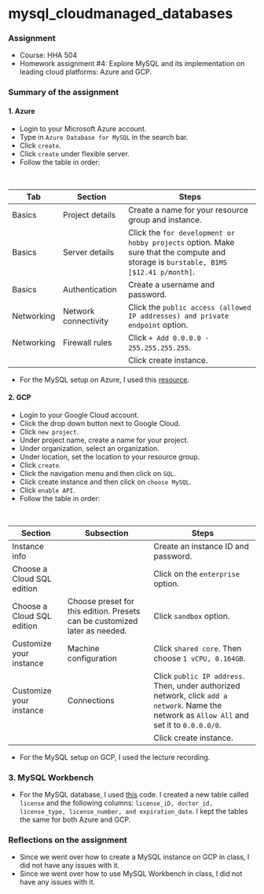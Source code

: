 # mysql_cloudmanaged_databases

### **Assignment**
- Course: HHA 504
- Homework assignment #4: Explore MySQL and its implementation on leading cloud platforms: Azure and GCP. 
  
### **Summary of the assignment**

#### 1. Azure
- Login to your Microsoft Azure account.
- Type in `Azure Database for MySQL` in the search bar.
- Click `create`.
- Click `create` under flexible server.
- Follow the table in order:
<br>

  | Tab | Section | Steps |
  | --- | --- | --- |
  | Basics | Project details | Create a name for your resource group and instance. |
  | Basics | Server details | Click the `for development or hobby projects` option. Make sure that the compute and storage is `burstable, B1MS [$12.41 p/month]`. |
  | Basics | Authentication | Create a username and password. |
  | Networking | Network connectivity | Click the `public access (allowed IP addresses) and private endpoint` option. |
  | Networking | Firewall rules | Click `+ Add 0.0.0.0 - 255.255.255.255`. |
  | | | Click create instance. |

- For the MySQL setup on Azure, I used this [resource](https://learn.microsoft.com/en-us/azure/mysql/flexible-server/connect-workbench).

#### 2. GCP
- Login to your Google Cloud account.
- Click the drop down button next to Google Cloud. 
- Click `new project`.
- Under project name, create a name for your project.
- Under organization, select an organization.
- Under location, set the location to your resource group.
- Click `create`.
- Click the navigation menu and then click on `SQL`.
- Click create instance and then click on `choose MySQL`.
- Click `enable API`.
- Follow the table in order:
<br>

  | Section | Subsection | Steps |
  | --- | --- | --- |
  | Instance info | | Create an instance ID and password. |
  | Choose a Cloud SQL edition | | Click on the `enterprise` option. |
  | Choose a Cloud SQL edition | Choose preset for this edition. Presets can be customized later as needed. | Click `sandbox` option. |
  | Customize your instance | Machine configuration | Click `shared core`. Then choose `1 vCPU, 0.164GB`. |
  | Customize your instance | Connections | Click `public IP address`. Then, under authorized network, click `add a network`. Name the network as `Allow All` and set it to `0.0.0.0/0`. |
  | | | Click create instance. |

- For the MySQL setup on GCP, I used the lecture recording.

### 3. MySQL Workbench
- For the MySQL database, I used [this](https://github.com/hantswilliams/HHA_504_2023/blob/main/WK4/code/1_n_create.sql) code. I created a new table called `license` and the following columns: `license_iD, doctor_id, license_type, license_number, and expiration_date`. I kept the tables the same for both Azure and GCP.
  
### **Reflections on the assignment**
- Since we went over how to create a MySQL instance on GCP in class, I did not have any issues with it.
- Since we went over how to use MySQL Workbench in class, I did not have any issues with it.

